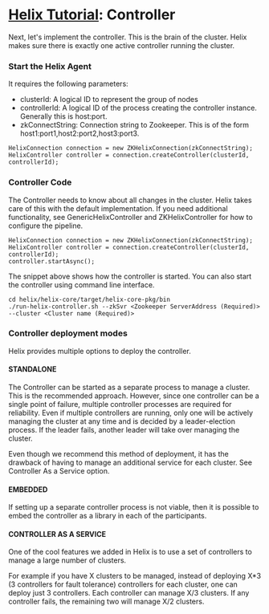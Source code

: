 <!---
Licensed to the Apache Software Foundation (ASF) under one
or more contributor license agreements.  See the NOTICE file
distributed with this work for additional information
regarding copyright ownership.  The ASF licenses this file
to you under the Apache License, Version 2.0 (the
"License"); you may not use this file except in compliance
with the License.  You may obtain a copy of the License at

  http://www.apache.org/licenses/LICENSE-2.0

Unless required by applicable law or agreed to in writing,
software distributed under the License is distributed on an
"AS IS" BASIS, WITHOUT WARRANTIES OR CONDITIONS OF ANY
KIND, either express or implied.  See the License for the
specific language governing permissions and limitations
under the License.
-->

<head>
  <title>Tutorial - Controller</title>
</head>

# [Helix Tutorial](./Tutorial.html): Controller

Next, let\'s implement the controller.  This is the brain of the cluster.  Helix makes sure there is exactly one active controller running the cluster.

### Start the Helix Agent


It requires the following parameters:
 
* clusterId: A logical ID to represent the group of nodes
* controllerId: A logical ID of the process creating the controller instance. Generally this is host:port.
* zkConnectString: Connection string to Zookeeper. This is of the form host1:port1,host2:port2,host3:port3. 

```
HelixConnection connection = new ZKHelixConnection(zkConnectString);
HelixController controller = connection.createController(clusterId, controllerId);
```

### Controller Code

The Controller needs to know about all changes in the cluster. Helix takes care of this with the default implementation.
If you need additional functionality, see GenericHelixController and ZKHelixController for how to configure the pipeline.

```
HelixConnection connection = new ZKHelixConnection(zkConnectString);
HelixController controller = connection.createController(clusterId, controllerId);
controller.startAsync();
```
The snippet above shows how the controller is started. You can also start the controller using command line interface.
  
```
cd helix/helix-core/target/helix-core-pkg/bin
./run-helix-controller.sh --zkSvr <Zookeeper ServerAddress (Required)>  --cluster <Cluster name (Required)>
```

### Controller deployment modes

Helix provides multiple options to deploy the controller.

#### STANDALONE

The Controller can be started as a separate process to manage a cluster. This is the recommended approach. However, since one controller can be a single point of failure, multiple controller processes are required for reliability.  Even if multiple controllers are running, only one will be actively managing the cluster at any time and is decided by a leader-election process. If the leader fails, another leader will take over managing the cluster.

Even though we recommend this method of deployment, it has the drawback of having to manage an additional service for each cluster. See Controller As a Service option.

#### EMBEDDED

If setting up a separate controller process is not viable, then it is possible to embed the controller as a library in each of the participants.

#### CONTROLLER AS A SERVICE

One of the cool features we added in Helix is to use a set of controllers to manage a large number of clusters. 

For example if you have X clusters to be managed, instead of deploying X*3 (3 controllers for fault tolerance) controllers for each cluster, one can deploy just 3 controllers.  Each controller can manage X/3 clusters.  If any controller fails, the remaining two will manage X/2 clusters.


